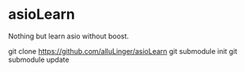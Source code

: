 # asioLearn

Nothing but learn asio without boost.

git clone https://github.com/alluLinger/asioLearn
git submodule init
git submodule update
